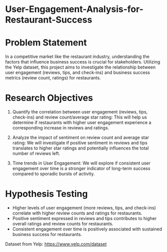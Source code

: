 # User-Engagement-Analysis-for-Restaurant-Success

# Problem Statement
In a competitive market like the restaurant industry, understanding the factors that influence business success is crucial for stakeholders.
Utilizing the Yelp dataset, this project aims to investigate the relationship between user engagement (reviews, tips, and check-ins) and business
success metrics (review count, ratings) for restaurants.

# Research Objectives
1. Quantify the correlation between user engagement (reviews, tips, check-ins) and review count/average star rating:
   This will help us determine if restaurants with higher user engagement experience a corresponding increase in reviews and ratings.

2. Analyze the impact of sentiment on review count and average star rating: We will investigate if positive sentiment in reviews and tips translates to higher star 
   ratings and potentially influences the total number of reviews left.
   
3. Time trends in User Engagement: We will explore if consistent user engagement over time is a stronger indicator of long-term success compared to sporadic bursts 
   of activity.

# Hypothesis Testing
- Higher levels of user engagement (more reviews, tips, and check-ins) correlate with higher review counts and ratings for restaurants.
- Positive sentiment expressed in reviews and tips contributes to higher overall ratings and review counts for restaurants.
- Consistent engagement over time is positively associated with sustained business success for restaurants.


Dataset from Yelp: https://www.yelp.com/dataset
